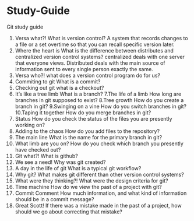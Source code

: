 # Study-Guide
Git study guide
1. Versa what?!
    What is version control? A system that records changes to a file or a set overtime so that you can recall specific version later.
2. Where the heart is
    What is the difference between distributes and centralized version control systems? centralized deals with one server that everyone views. Distributed deals with the main source of information sent to every single person exactly the same.
3. Versa who?!
    what does a version control program do for us?
4. Commiting to git
    What is a commit?
5. Checking out git
    what is a checkout?
6. It’s like a tree limb
     What is a branch?
7.The life of a limb
    How long are branches in git supposed to exist?
8.Tree growth
    How do you create a branch in git?
9.Swinging on a vine
    How do you switch branches in git?
10.Taping it together
    How do you merge branches in git?
11. Status
     How do you check the status of the files you are presently working on?
12. Adding to the chaos
     How do you add files to the repository?
13. The main line
     What is the name for the primary branch in git?
14. What limb are you on?
     How do you check which branch you presently have checked out?
15. Git what?!
     What is github?
16. We see a need!
     Why was git created?
17. A day in the life of git
     What is a typical git workflow?
18. Why git?
     What makes git different than other version control systems?
19. What were they thinking?!
     What were the design criteria for git?
20. Time machine
     How do we view the past of a project with git?
21. Commit Comment
     How much information, and what kind of information should be in a commit message?
22. Great Scott!
     If there was a mistake made in the past of a project, how should we go about correcting that mistake?
